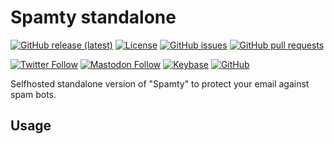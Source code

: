 # Spamty standalone

[![GitHub release (latest)](https://img.shields.io/github/v/release/spamty/standalone)](https://github.com/spamty/standalone/releases/latest)
[![License](https://img.shields.io/badge/license-GNU_GPL-blue.png)](https://github.com/spamty/standalone/blob/master/LICENSE)
[![GitHub issues](https://img.shields.io/github/issues/spamty/standalone)](https://github.com/spamty/standalone/issues)
[![GitHub pull requests](https://img.shields.io/github/issues-pr/spamty/standalone)](https://github.com/spamty/standalone/pulls)

[![Twitter Follow](https://img.shields.io/twitter/follow/spamty?style=social)](https://twitter.com/Spamty) 
[![Mastodon Follow](https://img.shields.io/static/v1?label=@spamty@fosstodon.org&message=%20&style=social&logo=mastodon)](https://fosstodon.org/@spamty) 
[![Keybase](https://img.shields.io/static/v1?label=Keybase&message=%20&style=social&logo=keybase)](https://keybase.io/spamty)
[![GitHub](https://img.shields.io/github/followers/spamty?label=GitHub&style=social)](https://github.com/spamty/)

Selfhosted standalone version of "Spamty" to protect your email against spam bots.

## Usage

## 


